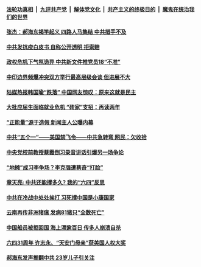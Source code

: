

####  [法轮功真相](../../../../basic/blob/master/README.md?t=06080901) &nbsp;|&nbsp; [九评共产党](../../../../9ping.md/blob/master/README.md?t=06080901) &nbsp;|&nbsp; [解体党文化](../../../../jtdwh.md/blob/master/README.md?t=06080901)  &nbsp;|&nbsp; [共产主义的终极目的](../../../../gczydzjmd.md/blob/master/README.md?t=06080901) &nbsp;|&nbsp; [魔鬼在统治我们的世界](../../../../mgztzwmdsj.md/blob/master/README.md?t=06080901) 

#### [张杰：郝海东揭竿起义 四路人马集结 中共措手不及](../pages/soh5/387766.md?t=06080901) 
#### [中共发抗疫白皮书 自称公开透明 拒索赔](../pages/soh5/387511.md?t=06080901) 
#### [政权危机下气氛诡异 中共新文件推党员18“不准”](../pages/soh5/387466.md?t=06080901) 
#### [中印边界频爆冲突双方举行最高层级会谈 但进展不大](../pages/soh5/387415.md?t=06080901) 
#### [陆媒热报韩国瑜“跌落” 中国网友惊叹：原来这就是民主](../pages/soh5/387382.md?t=06080901) 
#### [大批应届生面临就业危机 “砖家”支招：再读两年](../pages/soh5/387397.md?t=06080901) 
#### [“正能量”源于造假 新闻主人公曝内幕](../pages/soh5/387388.md?t=06080901) 
#### [中共“五个一”——美国禁飞令——中共急转弯  网民：欠收拾](../pages/soh5/387313.md?t=06080901) 
#### [中央党校前教授蔡霞倒习录音讲话引爆另一场争论](../pages/soh5/387163.md?t=06080901) 
#### [“地摊”成习李争场？李克强遭蔡奇“打脸”](../pages/soh5/387346.md?t=06080901) 
#### [章天亮: 中共还能撑多久? 我的“六四”反思](../pages/soh5/387289.md?t=06080901) 
#### [中共在冷战中处处挨打  习死撑中国是小康国家](../pages/soh5/387286.md?t=06080901) 
#### [云南再传非洲猪瘟 发病81猪只“全数死亡”](../pages/soh5/387214.md?t=06080901) 
#### [中国船员被拒回国 海上漂逾百日 传多人崩溃自杀](../pages/soh5/387208.md?t=06080901) 
#### [六四31周年 许志永、“天安门母亲”获美国人权大奖](../pages/soh5/387160.md?t=06080901) 
#### [郝海东发声推翻中共 23岁儿子引关注](../pages/soh5/387151.md?t=06080901) 
